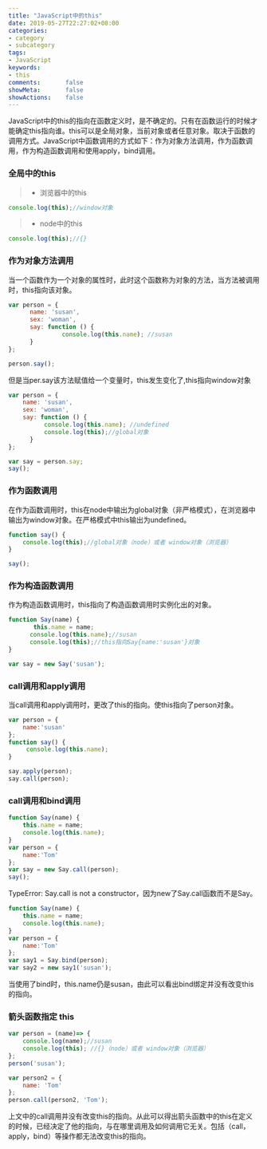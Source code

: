 ```yaml
---
title: "JavaScript中的this"
date: 2019-05-27T22:27:02+08:00
categories:
- category
- subcategory
tags:
- JavaScript
keywords:
- this
comments:       false
showMeta:       false
showActions:    false
---
```


JavaScript中的this的指向在函数定义时，是不确定的。只有在函数运行的时候才能确定this指向谁。this可以是全局对象，当前对象或者任意对象。取决于函数的调用方式。JavaScript中函数调用的方式如下：作为对象方法调用，作为函数调用，作为构造函数调用和使用apply，bind调用。
<!--more-->

### 全局中的this
> * 浏览器中的this

```js
console.log(this);//window对象
```
> * node中的this
```js
console.log(this);//{}
```

### 作为对象方法调用
当一个函数作为一个对象的属性时，此时这个函数称为对象的方法，当方法被调用时，this指向该对象。
```js
var person = {
      name: 'susan',
      sex: 'woman',
      say: function () {
               console.log(this.name); //susan
      }
};

person.say();
```
但是当per.say该方法赋值给一个变量时，this发生变化了,this指向window对象
```js
var person = {
    name: 'susan',
    sex: 'woman',
    say: function () {
          console.log(this.name); //undefined
          console.log(this);//global对象
      }
};

var say = person.say;
say();
```
### 作为函数调用
在作为函数调用时，this在node中输出为global对象（非严格模式），在浏览器中输出为window对象。在严格模式中this输出为undefined。
```js
function say() {
    console.log(this);//global对象（node）或者 window对象（浏览器）
}

say();
```
### 作为构造函数调用
作为构造函数调用时，this指向了构造函数调用时实例化出的对象。
```js
function Say(name) {
       this.name = name;
      console.log(this.name);//susan
      console.log(this);//this指向Say{name:'susan'}对象
}

var say = new Say('susan');
```
### call调用和apply调用
当call调用和apply调用时，更改了this的指向。使this指向了person对象。
```js
var person = {
    name:'susan'
};
function say() {
     console.log(this.name);
}

say.apply(person);
say.call(person);
```
### call调用和bind调用
```js
function Say(name) {
    this.name = name;
    console.log(this.name);
}
var person = {
    name:'Tom'
};
var say = new Say.call(person);
say();
```
TypeError: Say.call is not a constructor，因为new了Say.call函数而不是Say。
```js
function Say(name) {
    this.name = name;
    console.log(this.name);
}
var person = {
    name:'Tom'
};
var say1 = Say.bind(person);
var say2 = new say1('susan');
```
当使用了bind时，this.name仍是susan，由此可以看出bind绑定并没有改变this的指向。
### 箭头函数指定 this
```js
var person = (name)=> {
    console.log(name);//susan
    console.log(this); //{}（node）或者 window对象（浏览器）
};
person('susan');

var person2 = {
    name: 'Tom'
};
person.call(person2, 'Tom');
```
上文中的call调用并没有改变this的指向。从此可以得出箭头函数中的this在定义的时候，已经决定了他的指向，与在哪里调用及如何调用它无关。包括（call，apply，bind）等操作都无法改变this的指向。
